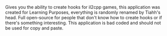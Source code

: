 Gives you the ability to create hooks for il2cpp games, this application was created for Learning Purposes, everything is randomly renamed by Tiahh's head.
Full open-source for people that don't know how to create hooks or if there's something interesting.
This application is bad coded and should not be used for copy and paste.
